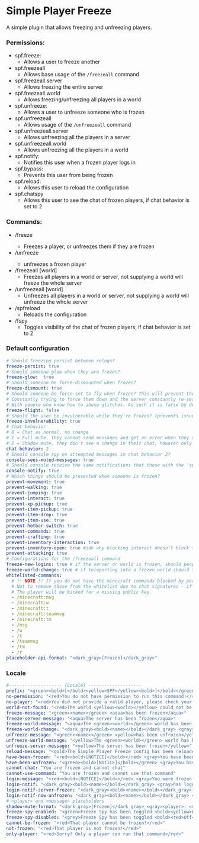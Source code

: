 # Simple Player Freeze

A simple plugin that allows freezing and unfreezing players.

### Permissions:
- spf.freeze:
  - Allows a user to freeze another
- spf.freezeall
  - Allows base usage of the `/freezeall` command
- spf.freezeall.server
  - Allows freezing the entire server
- spf.freezeall.world
  - Allows freezing/unfreezing all players in a world
- spf.unfreeze:
  - Allows a user to unfreeze someone who is frozen
- spf.unfreezeall
  - Allows usage of the `/unfreezeall` command
- spf.unfreezeall.server
  - Allows unfreezing all the players in a server
- spf.unfreezeall.world
  - Allows unfreezing all the players in a world
- spf.notify:
  - Notifies this user when a frozen player logs in
- spf.bypass:
  - Prevents this user from being frozen
- spf.reload:
  - Allows this user to reload the configuration
- spf.chatspy
  - Allows this user to see the chat of frozen players, if chat behavior is set to 2

### Commands:
- /freeze <player>
  - Freezes a player, or unfreezes them if they are frozen
- /unfreeze <player>
  - unfreezes a frozen player
- /freezeall [world]
  - Freezes all players in a world or server, not supplying a world will freeze the whole server
- /unfreezeall [world]
  - Unfreezes all players in a world or server, not supplying a world will unfreeze the whole server 
- /spfreload 
  - Reloads the configuration
- /fspy
  - Toggles visibility of the chat of frozen players, if chat behavior is set to 2

### Default configuration

```yml
# Should freezing persist between relogs?
freeze-persist: true
# Should someone glow when they are frozen?
freeze-glow:  true
# Should someone be force-dismounted when frozen?
freeze-dismount: true
# Should someone be force-set to fly when frozen? This will prevent them from having weird glitches with their client
# Constantly trying to force them down and the server constantly re-setting them, however I have not tested this extensively
# With people who know how to abuse glitches. As such it is false by default
freeze-flight: false
# Should the user be invulnerable while they're frozen? (prevents issues like drowning if frozen while underwater)
freeze-invulnerability: true
# Chat behavior
# 0 = Chat as normal, no change
# 1 = Full mute. They cannot send messages and get an error when they attempt to
# 2 = Shadow mute, they don't see a change in their chat, however only staff can see their messages
chat-behavior: 2
# Should console spy on attempted messages in chat behavior 2?
console-sees-muted-messages: true
# Should console receive the same notifications that those with the 'spf.notify' permission do?
console-notify: true
# Which things should be prevented when someone is frozen?
prevent-movement: true
prevent-walking: true
prevent-jumping: true
prevent-interact: true
prevent-xp-pickup: true
prevent-item-pickup: true
prevent-item-drop: true
prevent-item-use: true
prevent-hotbar-switch: true
prevent-commands: true
prevent-crafting: true
prevent-inventory-interaction: true
prevent-inventory-open: true #idk why blocking interact doesn't block this but here we are
prevent-attacking: true
# Configurations for the /freezeall command
freeze-new-logins: true # if the server or world is frozen, should people who log in while it's frozen, also be frozen?
freeze-world-change: true # if teleporting into a frozen world should the person be frozen
whitelisted-commands:
  # !! NOTE !! If you do not have the minecraft commands blocked by permissions, it is strongly advised
  # Not to remove these from the whitelist due to chat signatures - if these commands are cancelled,
  # The player will be kicked for a missing public key.
  - /minecraft:msg
  - /minecraft:w
  - /minecraft:t
  - /minecraft:teammsg
  - /minecraft:tm
  - /msg
  - /w
  - /t
  - /teammsg
  - /tm
  - /r
placeholder-api-format: "<dark_gray>[Frozen]</dark_gray>"
```

### Locale
```yml
#-------------------- [Locale] --------------------
prefix: "<green><bold>[</bold><yellow>SPF</yellow><bold>]</bold></green> "
no-permission: "<red>You do not have permission to run this command!</red>"
no-player: "<red>You did not provide a valid player, please check your spelling and try again</red>"
world-not-found: "<red>The world <yellow><world></yellow> could not be found. Please check your spelling and try again</red>"
freeze-message: "<green><name></green> <aqua>has been frozen</aqua>"
freeze-server-message: "<aqua>The server has been frozen</aqua>"
freeze-world-message: "<aqua>The <green><world></green> world has been frozen<aqua>"
freeze-world-change: "<dark_gray><bold><name></bold></dark_gray> <gray>has switched to <world>. Since that world is frozen, they will now be frozen"
unfreeze-message: "<green><name></green> <yellow>has been unfrozen</yellow>"
unfreeze-world-message: "<yellow>The <green><world></green> world has been unfrozen</yellow>"
unfreeze-server-message: "<yellow>The server has been frozen</yellow>"
reload-message: "<gold>The Simple Player Freeze config has been reloaded</gold>"
have-been-frozen: "<red><bold>[NOTICE]</bold></red> <gray>You have been frozen. You cannot move, interact, or chat"
have-been-unfrozen: "<green><bold>[NOTICE]</bold></green> <gray>You have been unfrozen. You can move, interact, and chat again."
cannot-chat: "You are frozen and cannot chat"
cannot-use-command: "You are frozen and cannot use that command"
login-message: "<red><bold>[NOTICE]</bold></red> <gray>You were frozen during a previous session. You cannot move, interact, or chat"
login-notif: "<dark_gray><bold><name></bold></dark_gray> <gray>has logged in. They were frozen during a previous session."
login-notif-server-frozen: "<dark_gray><bold><name></bold></dark_gray> <gray>has logged in. Since the server is currently frozen, they will now be frozen"
login-notif-now-unfrozen: "<dark_gray><bold><name></bold></dark_gray> <gray>has logged in. They were frozen during a previous session. They will now be unfrozen."
# <player> and <message> placeholders
shadow-mute-format: "<dark_gray>[Frozen]</dark_gray> <gray><player>: <message></gray>"
freeze-spy-enabled: "<green>Freeze Spy has been toggled <bold><yellow>On</yellow></bold>!</green>"
freeze-spy-disabled: "<grey>Freeze Spy has been toggled <bold><red>Off</red></bold>!</grey>"
cannot-be-frozen: "<red>That player cannot be frozen!</red>"
not-frozen: "<red>That player is not frozen!</red>"
only-player: "<red>Sorry! Only a player can run that command</red>"
```
